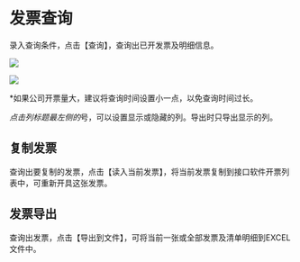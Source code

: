 # 发票查询

录入查询条件，点击【查询】，查询出已开发票及明细信息。

![](/static/images/sk/025.jpg)

![](/static/images/sk/026.jpg)

*如果公司开票量大，建议将查询时间设置小一点，以免查询时间过长。

*点击列标题最左侧的*号，可以设置显示或隐藏的列。导出时只导出显示的列。

## 复制发票

查询出要复制的发票，点击【读入当前发票】，将当前发票复制到接口软件开票列表中，可重新开具这张发票。

## 发票导出

查询出发票，点击【导出到文件】，可将当前一张或全部发票及清单明细到EXCEL文件中。

